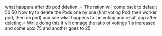 what happens after db pod deletion. = The ration will come back to default 50 50 
Now try to delete the Pods one by one (first voting Pod, then worker pod, then db pod) and see what happens to the voting and result app after deleting.= While doing this it will chnage the ratio of votings 1 is increased and come upto 75 and another goes to 25.

